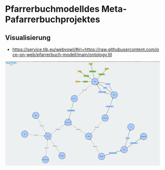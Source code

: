 # Pfarrerbuchmodelldes Meta-Pafarrerbuchprojektes

## Visualisierung
* https://service.tib.eu/webvowl/#iri=https://raw.githubusercontent.com/pcp-on-web/pfarrerbuch-modell/main/ontology.ttl
  
![Screenshot](diagramm.png)
